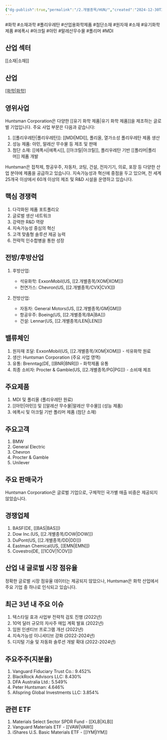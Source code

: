```yaml
---
{"dg-publish":true,"permalink":"/2.개별종목/HUN/","created":"2024-12-30T21:07:08.299+09:00","updated":"2025-07-29T21:37:04.745+09:00"}
---
```


#화학 #소재과학 #폴리우레탄 #산업용화학제품 #첨단소재 #원자재 #소재 #유기화학제품 #에폭시 #아크릴 #아민 #말레산무수물 #폴리머 #MDI

## 산업 섹터

[[소재\|소재]]

## 산업

[[화학\|화학]](Chemicals)

## 영위사업

Huntsman Corporation은 다양한 [[유기 화학 제품\|유기 화학 제품]]을 제조하는 글로벌 기업입니다. 주요 사업 부문은 다음과 같습니다:

1. [[폴리우레탄\|폴리우레탄]]: [[MDI\|MDI]], 폴리올, 열가소성 폴리우레탄 제품 생산
2. 성능 제품: 아민, 말레산 무수물 등 제조 및 판매
3. 첨단 소재: [[에폭시\|에폭시]], [[아크릴\|아크릴]], 폴리우레탄 기반 [[폴리머\|폴리머]] 제품 개발

Huntsman은 접착제, 항공우주, 자동차, 코팅, 건설, 전자기기, 의료, 포장 등 다양한 산업 분야에 제품을 공급하고 있습니다. 지속가능성과 혁신에 중점을 두고 있으며, 전 세계 25개국 이상에서 60개 이상의 제조 및 R&D 시설을 운영하고 있습니다.

## 핵심 경쟁력

1. 다각화된 제품 포트폴리오
2. 글로벌 생산 네트워크
3. 강력한 R&D 역량
4. 지속가능성 중심의 혁신
5. 고객 맞춤형 솔루션 제공 능력
6. 전략적 인수합병을 통한 성장

## 전방/후방산업

1. 후방산업:
    
    - 석유화학: ExxonMobil(US, [[2.개별종목/XOM\|XOM]])
    - 천연가스: Chevron(US, [[2.개별종목/CVX\|CVX]])
    
2. 전방산업:
    
    - 자동차: General Motors(US, [[2.개별종목/GM\|GM]])
    - 항공우주: Boeing(US, [[2.개별종목/BA\|BA]])
    - 건설: Lennar(US, [[2.개별종목/LEN\|LEN]])
    

## 밸류체인

1. 원자재 조달: ExxonMobil(US, [[2.개별종목/XOM\|XOM]]) - 석유화학 원료
2. 생산: Huntsman Corporation (주요 사업 영역)
3. 유통: Brenntag(DE, [[BNR\|BNR]]) - 화학제품 유통
4. 최종 소비자: Procter & Gamble(US, [[2.개별종목/PG\|PG]]) - 소비재 제조

## 주요제품

1. MDI 및 폴리올 (폴리우레탄 원료)
2. [[아민\|아민]] 및 [[말레산 무수물\|말레산 무수물]] (성능 제품)
3. 에폭시 및 아크릴 기반 폴리머 제품 (첨단 소재)

## 주요고객

1. BMW
2. General Electric
3. Chevron
4. Procter & Gamble
5. Unilever

## 주요 판매국가

Huntsman Corporation은 글로벌 기업으로, 구체적인 국가별 매출 비중은 제공되지 않았습니다.

## 경쟁업체

1. BASF(DE, [[BAS\|BAS]])
2. Dow Inc.(US, [[2.개별종목/DOW\|DOW]])
3. DuPont(US, [[2.개별종목/DD\|DD]])
4. Eastman Chemical(US, [[EMN\|EMN]])
5. Covestro(DE, [[1COV\|1COV]])

## 산업 내 글로벌 시장 점유율

정확한 글로벌 시장 점유율 데이터는 제공되지 않았으나, Huntsman은 화학 산업에서 주요 기업 중 하나로 인식되고 있습니다.

## 최근 3년 내 주요 이슈

1. 텍스타일 효과 사업부 전략적 검토 진행 (2022년)
2. 10억 달러 규모의 자사주 매입 계획 발표 (2022년)
3. 임원 인센티브 프로그램 개선 (2022년)
4. 지속가능성 이니셔티브 강화 (2022-2024년)
5. 디지털 기술 및 자동화 솔루션 개발 확대 (2022-2024년)

## 주요주주(지분율)

1. Vanguard Fiduciary Trust Co.: 9.452%
2. BlackRock Advisors LLC: 8.430%
3. DFA Australia Ltd.: 5.549%
4. Peter Huntsman: 4.646%
5. Allspring Global Investments LLC: 3.854%

## 관련 ETF

1. Materials Select Sector SPDR Fund - [[XLB\|XLB]]
2. Vanguard Materials ETF - [[VAW\|VAW]]
3. iShares U.S. Basic Materials ETF - [[IYM\|IYM]]